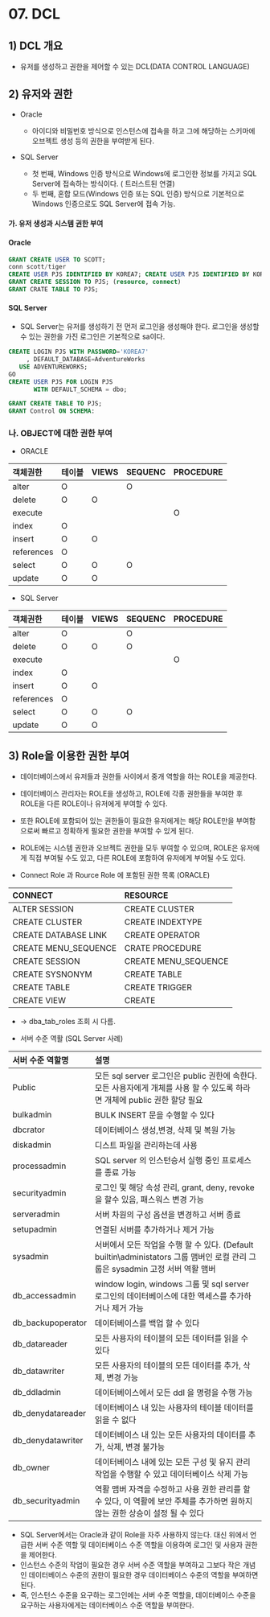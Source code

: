 # 07. DCL



## 1) DCL 개요

- 유저를 생성하고 권한을 제어할 수 있는 DCL(DATA CONTROL LANGUAGE)



## 2) 유저와 권한

- Oracle
  - 아이디와 비밀번호 방식으로 인스턴스에 접속을 하고 그에 해당하는 스키마에 오브젝트 생성 등의 권한을 부여받게 된다.

- SQL Server
  - 첫 번째, Windows 인증 방식으로 Windows에 로그인한 정보를 가지고 SQL Server에 접속하는 방식이다. ( 트러스트된 연결)
  - 두 번째, 혼합 모드(Windows 인증 또는 SQL 인증) 방식으로 기본적으로 Windows 인증으로도 SQL Server에 접속 가능.



#### 가. 유저 생성과 시스템 권한 부여

#### Oracle 

```sql
GRANT CREATE USER TO SCOTT;
conn scott/tiger
CREATE USER PJS IDENTIFIED BY KOREA7; CREATE USER PJS IDENTIFIED BY KOREA7;
GRANT CREATE SESSION TO PJS; (resource, connect)
GRANT CRATE TABLE TO PJS;
```

#### SQL Server 

- SQL Server는 유저를 생성하기 전 먼저 로그인을 생성해야 한다. 
  로그인을 생성할 수 있는 권한을 가진 로그인은 기본적으로 sa이다. 

~~~sql
CREATE LOGIN PJS WITH PASSWORD='KOREA7'
     , DEFAULT_DATABASE=AdventureWorks 
   USE ADVENTUREWORKS; 
GO
CREATE USER PJS FOR LOGIN PJS 
       WITH DEFAULT_SCHEMA = dbo; 

GRANT CREATE TABLE TO PJS; 
GRANT Control ON SCHEMA:
~~~



### 나. OBJECT에 대한 권한 부여

- ORACLE

| 객체권한   | 테이블 | VIEWS | SEQUENC | PROCEDURE |
| :--------- | :----- | :---- | :------ | :-------- |
| alter      | O      |       | O       |           |
| delete     | O      | O     |         |           |
| execute    |        |       |         | O         |
| index      | O      |       |         |           |
| insert     | O      | O     |         |           |
| references | O      |       |         |           |
| select     | O      | O     | O       |           |
| update     | O      | O     |         |           |



- SQL Server

| 객체권한   | 테이블 | VIEWS | SEQUENC | PROCEDURE |
| :--------- | :----- | :---- | :------ | :-------- |
| alter      | O      |       | O       |           |
| delete     | O      | O     | O       |           |
| execute    |        |       |         | O         |
| index      | O      |       |         |           |
| insert     | O      | O     |         |           |
| references | O      |       |         |           |
| select     | O      | O     | O       |           |
| update     | O      | O     |         |           |



## 3) Role을 이용한 권한 부여

- 데이터베이스에서 유저들과 권한들 사이에서 중개 역할을 하는 ROLE을 제공한다.
- 데이터베이스 관리자는 ROLE을 생성하고, ROLE에 각종 권한들을 부여한 후 ROLE을 다른 ROLE이나 유저에게 부여할 수 있다.
- 또한 ROLE에 포함되어 있는 권한들이 필요한 유저에게는 해당 ROLE만을 부여함으로써 빠르고 정확하게 필요한 권한을 부여할 수 있게 된다.

- ROLE에는 시스템 권한과 오브젝트 권한을 모두 부여할 수 있으며, ROLE은 유저에게 직접 부여될 수도 있고, 다른 ROLE에 포함하여 유저에게 부여될 수도 있다.
- Connect Role 과 Rource Role 에 포함된 권한 목록 (ORACLE)



| CONNECT              | RESOURCE             |
| :------------------- | :------------------- |
| ALTER SESSION        | CREATE CLUSTER       |
| CREATE CLUSTER       | CREATE INDEXTYPE     |
| CREATE DATABASE LINK | CREATE OPERATOR      |
| CREATE MENU_SEQUENCE | CRATE PROCEDURE      |
| CREATE SESSION       | CREATE MENU_SEQUENCE |
| CREATE SYSNONYM      | CREATE TABLE         |
| CREATE TABLE         | CREATE TRIGGER       |
| CREATE VIEW          | CREATE               |

- -> dba_tab_roles 조회 시 다름.



- 서버 수준 역활 (SQL Server 사례)

| 서버 수준 역할명  | 설명                                                         |
| :---------------- | :----------------------------------------------------------- |
| Public            | 모든 sql server 로그인은 public 권한에 속한다. 모든 사용자에게 개체를 사용 할 수 있도록 하라면 개체에 public 권한 할당 필요 |
| bulkadmin         | BULK INSERT 문을 수행할 수 있다                              |
| dbcrator          | 데이터베이스 생성,변경, 삭제 및 복원 가능                    |
| diskadmin         | 디스트 파일을 관리하는데 사용                                |
| processadmin      | SQL server 의 인스턴승서 실행 중인 프로세스를 종료 가능      |
| securityadmin     | 로그인 및 해당 속성 관리, grant, deny, revoke 을 할수 있음, 패스워스 변경 가능 |
| serveradmin       | 서버 차원의 구성 옵션을 변경하고 서버 종료                   |
| setupadmin        | 연결된 서버를 추가하거나 제거 가능                           |
| sysadmin          | 서버에서 모든 작업을 수행 할 수 있다. (Default builtin\administators 그룹 맴버인 로컬 관리 그룹은 sysadmin 고정 서버 역활 맴버 |
| db_accessadmin    | window login, windows 그룹 및 sql server 로그인의 데이터베이스에 대한 액세스를 추가하거나 제거 가능 |
| db_backupoperator | 데이터베이스를 백업 할 수 있다                               |
| db_datareader     | 모든 사용자의 테이블의 모든 데이터를 읽을 수 있다            |
| db_datawriter     | 모든 사용자의 테이블의 모든 데이터를 추가, 삭제, 변경 가능   |
| db_ddladmin       | 데이터베이스에서 모든 ddl 을 명령을 수행 가능                |
| db_denydatareader | 데이터베이스 내 있는 사용자의 테이블 데이터를 읽을 수 없다   |
| db_denydatawriter | 데이터베이스 내 있는 모든 사용자의 데이터를 추가, 삭제, 변경 불가능 |
| db_owner          | 데이터베이스 내에 있는 모든 구성 및 유지 관리 작업을 수행할 수 있고 데이터베이스 삭제 가능 |
| db_securityadmin  | 역활 맴버 자격을 수정하고 사용 권한 관리를 할 수 있다, 이 역활에 보안 주체를 추가하면 원하지 않는 권한 상승이 설정 될 수 있다 |

- SQL Server에서는 Oracle과 같이 Role을 자주 사용하지 않는다. 대신 위에서 언급한 서버 수준 역할 및 데이터베이스 수준 역할을 이용하여 로그인 및 사용자 권한을 제어한다.
- 인스턴스 수준의 작업이 필요한 경우 서버 수준 역할을 부여하고 그보다 작은 개념인 데이터베이스 수준의 권한이 필요한 경우 데이터베이스 수준의 역할을 부여하면 된다.
- 즉, 인스턴스 수준을 요구하는 로그인에는 서버 수준 역할을, 데이터베이스 수준을 요구하는 사용자에게는 데이터베이스 수준 역할을 부여한다.
